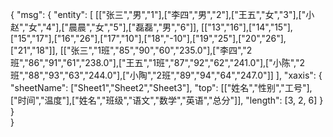 {
    "msg": {
        "entity": [
            [["张三","男","1"],["李四","男","2"],["王五","女","3"],["小赵","女","4"],["晨晨","女","5"],["磊磊","男","6"]],
            [["13","16"],["14","15"],["15","17"],["16","26"],["17","10"],["18","-10"],["19","25"],["20","26"],["21","18"]],
            [["张三","1班","85","90","60","235.0"],["李四","2班","86","91","61","238.0"],["王五","1班","87","92","62","241.0"],["小陈","2班","88","93","63","244.0"],["小陶","2班","89","94","64","247.0"]]
        ],
        "xaxis": {
            "sheetName": ["Sheet1","Sheet2","Sheet3"],
            "top": [["姓名","性别","工号"],["时间","温度"],["姓名","班级","语文","数学","英语","总分"]],
            "length": [3, 2, 6]
        }
    }   
}